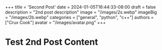 +++
title = 'Second Post'
date = 2024-01-05T16:44:33-08:00
draft = false
description = "2nd post description"
image = "/images/2s.webp"
imageBig = "/images/2b.webp"
categories = ["general", "python", "c++"]
authors = ["Crux Cook"]
avatar = "/images/avatar.png"
+++

# Test 2nd Post Content